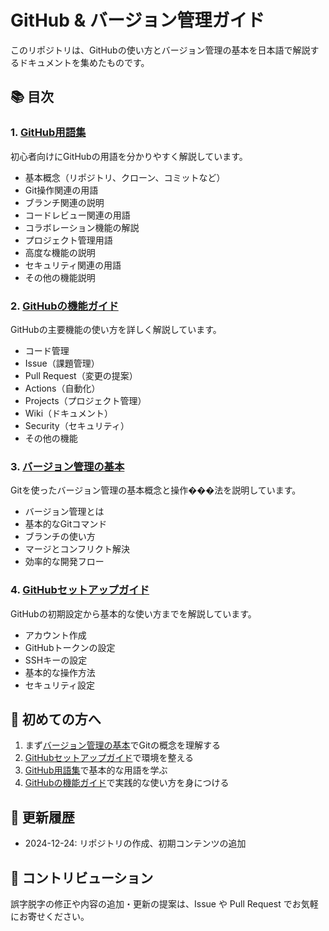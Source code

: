 # GitHub & バージョン管理ガイド

このリポジトリは、GitHubの使い方とバージョン管理の基本を日本語で解説するドキュメントを集めたものです。

## 📚 目次

### 1. [GitHub用語集](github_glossary.md)
初心者向けにGitHubの用語を分かりやすく解説しています。
- 基本概念（リポジトリ、クローン、コミットなど）
- Git操作関連の用語
- ブランチ関連の説明
- コードレビュー関連の用語
- コラボレーション機能の解説
- プロジェクト管理用語
- 高度な機能の説明
- セキュリティ関連の用語
- その他の機能説明

### 2. [GitHubの機能ガイド](github_features.md)
GitHubの主要機能の使い方を詳しく解説しています。
- コード管理
- Issue（課題管理）
- Pull Request（変更の提案）
- Actions（自動化）
- Projects（プロジェクト管理）
- Wiki（ドキュメント）
- Security（セキュリティ）
- その他の機能

### 3. [バージョン管理の基本](version_notes.md)
Gitを使ったバージョン管理の基本概念と操作���法を説明しています。
- バージョン管理とは
- 基本的なGitコマンド
- ブランチの使い方
- マージとコンフリクト解決
- 効率的な開発フロー

### 4. [GitHubセットアップガイド](github_notes.md)
GitHubの初期設定から基本的な使い方までを解説しています。
- アカウント作成
- GitHubトークンの設定
- SSHキーの設定
- 基本的な操作方法
- セキュリティ設定

## 🔰 初めての方へ

1. まず[バージョン管理の基本](version_notes.md)でGitの概念を理解する
2. [GitHubセットアップガイド](github_notes.md)で環境を整える
3. [GitHub用語集](github_glossary.md)で基本的な用語を学ぶ
4. [GitHubの機能ガイド](github_features.md)で実践的な使い方を身につける

## 🔄 更新履歴

- 2024-12-24: リポジトリの作成、初期コンテンツの追加

## 📝 コントリビューション

誤字脱字の修正や内容の追加・更新の提案は、Issue や Pull Request でお気軽にお寄せください。 